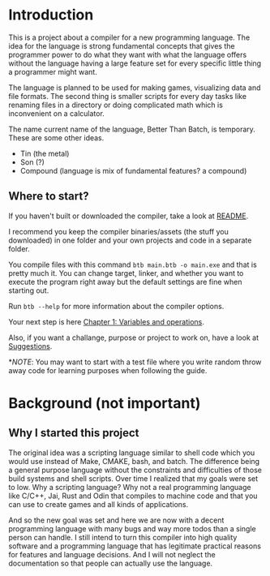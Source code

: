 # Introduction
This is a project about a compiler for a new programming language. The idea for the language is strong fundamental concepts that gives the programmer power to do what they want with what the language offers without the language having a large feature set for every specific little thing a programmer might want.

The language is planned to be used for making games, visualizing data and file formats. The second thing is smaller scripts for every day tasks like renaming files in a directory or doing complicated math which is inconvenient on a calculator.

The name current name of the language, Better Than Batch, is temporary. These are some other ideas.
- Tin (the metal)
- Son (?)
- Compound (language is mix of fundamental features? a compound)

## Where to start?
If you haven't built or downloaded the compiler, take a look at [README](/README.md).

I recommend you keep the compiler binaries/assets (the stuff you downloaded) in one folder and your own projects and code in a separate folder.

You compile files with this command `btb main.btb -o main.exe` and that is pretty much it. You can change target, linker, and whether you want to execute the program right away but the default settings are fine when starting out.

Run `btb --help` for more information about the compiler options.

Your next step is here [Chapter 1: Variables and operations](/docs/guide/01-Variables%20and%20operations.md).

Also, if you want a challange, purpose or project to work on, have a look at [Suggestions](/docs/suggestions.md).

**NOTE*: You may want to start with a test file where you write random throw away code for learning purposes when following the guide.

# Background (not important)

## Why I started this project
The original idea was a scripting language similar to shell code which you would use instead of Make, CMAKE, bash, and batch. The difference being a general purpose language without the constraints and difficulties of those build systems and shell scripts. Over time I realized that my goals were set to low. Why a scripting language? Why not a real programming language like C/C++, Jai, Rust and Odin that compiles to machine code and that you can use to create games and all kinds of applications. 

And so the new goal was set and here we are now with a decent programming language with many bugs and way more todos than a single person can handle. I still intend to turn this compiler into high quality software and a programming language that has legitimate practical reasons for features and language decisions. And I will not neglect the documentation so that people can actually use the language.
